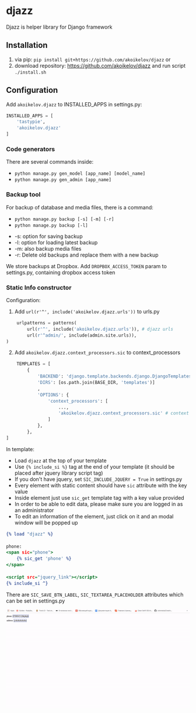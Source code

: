 # djazz
Djazz is helper library for Django framework

## Installation
1. via pip: `pip install git+https://github.com/akoikelov/djazz`
or
2. download repository: https://github.com/akoikelov/djazz and run script `./install.sh`

## Configuration

Add `akoikelov.djazz` to INSTALLED_APPS in settings.py:
```python
INSTALLED_APPS = [
    'tastypie',
    'akoikelov.djazz'
]
```

### Code generators

There are several commands inside:
- `python manage.py gen_model [app_name] [model_name]`
- `python manage.py gen_admin [app_name]`

### Backup tool

For backup of database and media files, there is a command:

- `python manage.py backup [-s] [-m] [-r]`
- `python manage.py backup [-l]`

* -s: option for saving backup
* -l: option for loading latest backup
* -m: also backup media files
* -r: Delete old backups and replace them with a new backup

We store backups at Dropbox.
Add `DROPBOX_ACCESS_TOKEN` param to settings.py, containing dropbox access token

### Static Info constructor

Configuration:

1. Add `url(r'^', include('akoikelov.djazz.urls'))` to urls.py
```python
    urlpatterns = patterns(
        url(r'^', include('akoikelov.djazz.urls')), # djazz urls
        url(r'^admin/', include(admin.site.urls)),
)
```
2. Add `akoikelov.djazz.context_processors.sic` to context_processors
```python
    TEMPLATES = [
        {
            'BACKEND': 'django.template.backends.django.DjangoTemplates',
            'DIRS': [os.path.join(BASE_DIR, 'templates')]
            ,
            'OPTIONS': {
                'context_processors': [
                    ...,
                    'akoikelov.djazz.context_processors.sic' # context processor
                ]
            },
        },
]
```

In template:

- Load `djazz` at the top of your template
- Use `{% include_si %}` tag at the end of your template (it should be placed after jquery library script tag)
- If you don't have jquery, set `SIC_INCLUDE_JQUERY = True` in settings.py
- Every element with static content should have `sic` attribute with the key value
- Inside element just use `sic_get` template tag with a key value provided
- In order to be able to edit data, please make sure you are logged in as an administrator
- To edit an information of the element, just click on it and an modal window will be popped up

```djangotemplate
{% load "djazz" %}

phone: 
<span sic="phone">
    {% sic_get 'phone' %}
</span>

<script src="jquery_link"></script>
{% include_si ^}
```

There are `SIC_SAVE_BTN_LABEL`, `SIC_TEXTAREA_PLACEHOLDER` attributes which can be set in settings.py

![alt text](screencast/sic.gif)